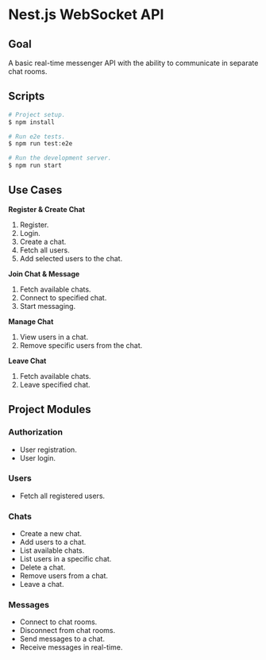 # Nest.js WebSocket API

## Goal

A basic real-time messenger API with the ability to communicate in separate chat rooms.

## Scripts

```bash
# Project setup.
$ npm install

# Run e2e tests.
$ npm run test:e2e

# Run the development server.
$ npm run start
```

## Use Cases

**Register & Create Chat**

1. Register.
2. Login.
3. Create a chat.
4. Fetch all users.
5. Add selected users to the chat.

**Join Chat & Message**

1. Fetch available chats.
2. Connect to specified chat.
3. Start messaging.

**Manage Chat**

1. View users in a chat.
2. Remove specific users from the chat.

**Leave Chat**

1. Fetch available chats.
2. Leave specified chat.

## Project Modules

### Authorization

- User registration.
- User login.

### Users

- Fetch all registered users.

### Chats

- Create a new chat.
- Add users to a chat.
- List available chats.
- List users in a specific chat.
- Delete a chat.
- Remove users from a chat.
- Leave a chat.

### Messages

- Connect to chat rooms.
- Disconnect from chat rooms.
- Send messages to a chat.
- Receive messages in real-time.

